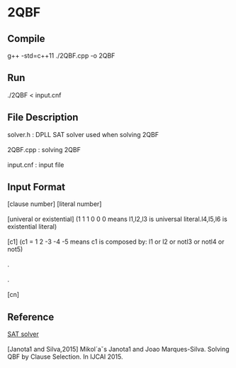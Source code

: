 # 2QBF

## Compile
g++ -std=c++11 ./2QBF.cpp -o 2QBF

## Run
./2QBF < input.cnf

## File Description
solver.h : DPLL SAT solver used when solving 2QBF <br></br>
2QBF.cpp : solving 2QBF <br></br>
input.cnf : input file 

## Input Format
[clause number] [literal number] <br></br>
[univeral or existential]  (1 1 1 0 0 0 means l1,l2,l3 is universal literal.l4,l5,l6 is existential literal) <br></br>
[c1]   (c1 = 1 2 -3 -4 -5 means c1 is composed by: l1 or l2 or notl3 or notl4 or not5) <br></br>
. <br></br>
. <br></br>
[cn] 

## Reference
[SAT solver](https://github.com/sukrutrao/SAT-Solver-CDCL) <br></br>
[Janota1 and Silva,2015] Mikol´aˇs Janota1 and Joao Marques-Silva. Solving QBF by Clause Selection. In IJCAI 2015.
